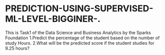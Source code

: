# PREDICTION-USING-SUPERVISED-ML-LEVEL-BIGGINER-.
This is Task1 of the Data Science and Business Analytics by the Sparks Foundation 1.Predict the percentage of the student based on the number of study Hours. 2.What will be the predicted score if the student studies for 9.25 hours?

